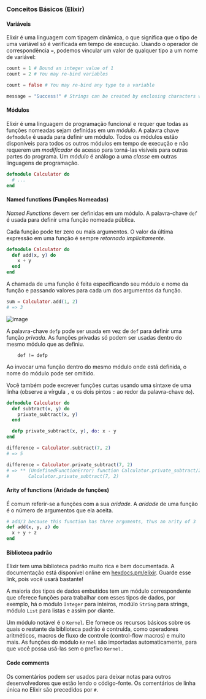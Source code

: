 ### Conceitos Básicos (Elixir)

#### Variáveis
Elixir é uma linguagem com tipagem dinâmica, o que significa que o tipo de uma variável só é verificada em tempo de execução. Usando o operador de correspondência `=`, podemos vincular um valor de qualquer tipo a um nome de variável:

```ex
count = 1 # Bound an integer value of 1
count = 2 # You may re-bind variables

count = false # You may re-bind any type to a variable

message = "Success!" # Strings can be created by enclosing characters within double quotes
```

#### Módulos
Elixir é uma linguagem de programação funcional e requer que todas as funções nomeadas sejam definidas em um <i>módulo</i>. A palavra chave `defmodule` é usada para definir um módulo. Todos os módulos estão disponíveis para todos os outros módulos em tempo de execução e não requerem um <i>modificador</i> de acesso para torná-las visíveis para outras partes do programa. Um <i>módulo</i> é análogo a uma <i>classe</i> em outras linguagens de programação.

```ex
defmodule Calculator do
  # ...
end
```

#### Named functions (Funções Nomeadas)
<i>Named Functions</i> devem ser definidas em um módulo. A palavra-chave `def` é usada para definir uma função nomeada pública.

Cada função pode ter zero ou mais argumentos. O valor da última expressão em uma função é sempre <i>retornado implicitamente</i>.

```ex
defmodule Calculator do
  def add(x, y) do
    x + y
  end
end
```

A chamada de uma função é feita especificando seu módulo e nome da função e passando valores para cada um dos argumentos da função.

```ex
sum = Calculator.add(1, 2)
# => 3
```

![image](https://user-images.githubusercontent.com/65451957/221311993-85118db5-4938-4b54-9500-f553701fcd96.png)

A palavra-chave `defp` pode ser usada em vez de `def` para definir uma função <i>privada</i>. As funções privadas só podem ser usadas dentro do mesmo módulo que as definiu.

```
    def != defp
```

Ao invocar uma função dentro do mesmo módulo onde está definida, o nome do módulo pode ser omitido.

Você também pode excrever funções curtas usando uma sintaxe de uma linha (observe a vírgula `,` e os dois pintos `:` ao redor da palavra-chave `do`).

```ex
defmodule Calculator do
  def subtract(x, y) do
    private_subtract(x, y)
  end

  defp private_subtract(x, y), do: x - y
end

difference = Calculator.subtract(7, 2)
# => 5

difference = Calculator.private_subtract(7, 2)
# => ** (UndefinedFunctionError) function Calculator.private_subtract/2 is undefined or private
#       Calculator.private_subtract(7, 2)
```

#### Arity of functions (Aridade de funções)
É comum referir-se a funções com a sua <i>aridade</i>. A <i>aridade</i> de uma função é o número de argumentos que ela aceita.

```ex
# add/3 because this function has three arguments, thus an arity of 3
def add(x, y, z) do
  x + y + z
end
```

#### Biblioteca padrão
Elixir tem uma biblioteca padrão muito rica e bem documentada. A documentação está disponível online em [hexdocs.pm/elixir](https://hexdocs.pm/elixir/Kernel.html#content). Guarde esse link, pois você usará bastante!

A maioria dos tipos de dados embutidos tem um módulo correspondente que oferece funções para trabalhar com esses tipos de dados, por exemplo, há o módulo `Integer` para inteiros, modúlo `String` para strings, módulo `List` para listas e assim por diante.

Um módulo notável é o `Kernel`. Ele fornece os recursos básicos sobre os quais o restante da biblioteca padrão é contruída, como operadores aritméticos, macros de fluxo de controle (control-flow macros) e muito mais. As funções do módulo `Kernel` são importadas automaticamente, para que você possa usá-las sem o prefixo `Kernel.` 

#### Code comments
Os comentários podem ser usados para deixar notas para outros desenvolvedores que estão lendo o código-fonte. Os comentários de linha única no Elixir são precedidos por `#`.